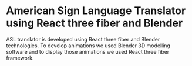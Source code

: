 # American Sign Language Translator using React three fiber and Blender
ASL translator is developed using React three fiber and Blender technologies. To develop animations we used Blender 3D modelling software and to display those animations we used React three fiber framework.
